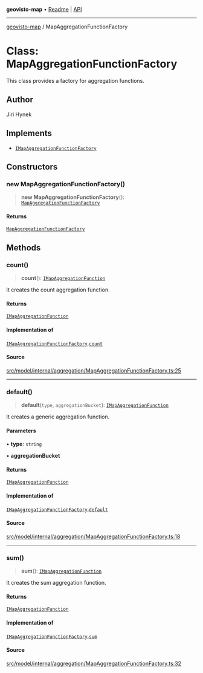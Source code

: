**geovisto-map** • [Readme](../README.md) \| [API](../globals.md)

***

[geovisto-map](../README.md) / MapAggregationFunctionFactory

# Class: MapAggregationFunctionFactory

This class provides a factory for aggregation functions.

## Author

Jiri Hynek

## Implements

- [`IMapAggregationFunctionFactory`](../interfaces/IMapAggregationFunctionFactory.md)

## Constructors

### new MapAggregationFunctionFactory()

> **new MapAggregationFunctionFactory**(): [`MapAggregationFunctionFactory`](MapAggregationFunctionFactory.md)

#### Returns

[`MapAggregationFunctionFactory`](MapAggregationFunctionFactory.md)

## Methods

### count()

> **count**(): [`IMapAggregationFunction`](../interfaces/IMapAggregationFunction.md)

It creates the count aggregation function.

#### Returns

[`IMapAggregationFunction`](../interfaces/IMapAggregationFunction.md)

#### Implementation of

[`IMapAggregationFunctionFactory`](../interfaces/IMapAggregationFunctionFactory.md).[`count`](../interfaces/IMapAggregationFunctionFactory.md#count)

#### Source

[src/model/internal/aggregation/MapAggregationFunctionFactory.ts:25](https://github.com/geovisto/geovisto-map/blob/e22d774889dbc28cc1ec62933ecf6bab6690f172/src/model/internal/aggregation/MapAggregationFunctionFactory.ts#L25)

***

### default()

> **default**(`type`, `aggregationBucket`): [`IMapAggregationFunction`](../interfaces/IMapAggregationFunction.md)

It creates a generic aggregation function.

#### Parameters

• **type**: `string`

• **aggregationBucket**

#### Returns

[`IMapAggregationFunction`](../interfaces/IMapAggregationFunction.md)

#### Implementation of

[`IMapAggregationFunctionFactory`](../interfaces/IMapAggregationFunctionFactory.md).[`default`](../interfaces/IMapAggregationFunctionFactory.md#default)

#### Source

[src/model/internal/aggregation/MapAggregationFunctionFactory.ts:18](https://github.com/geovisto/geovisto-map/blob/e22d774889dbc28cc1ec62933ecf6bab6690f172/src/model/internal/aggregation/MapAggregationFunctionFactory.ts#L18)

***

### sum()

> **sum**(): [`IMapAggregationFunction`](../interfaces/IMapAggregationFunction.md)

It creates the sum aggregation function.

#### Returns

[`IMapAggregationFunction`](../interfaces/IMapAggregationFunction.md)

#### Implementation of

[`IMapAggregationFunctionFactory`](../interfaces/IMapAggregationFunctionFactory.md).[`sum`](../interfaces/IMapAggregationFunctionFactory.md#sum)

#### Source

[src/model/internal/aggregation/MapAggregationFunctionFactory.ts:32](https://github.com/geovisto/geovisto-map/blob/e22d774889dbc28cc1ec62933ecf6bab6690f172/src/model/internal/aggregation/MapAggregationFunctionFactory.ts#L32)
